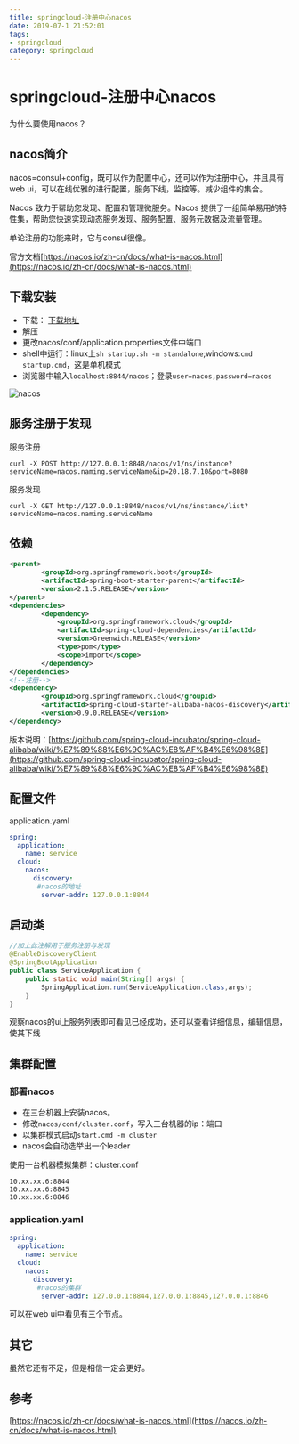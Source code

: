 ```yaml
---
title: springcloud-注册中心nacos
date: 2019-07-1 21:52:01
tags: 
- springcloud
category: springcloud
---
```


# springcloud-注册中心nacos
为什么要使用nacos？
<!--more-->

## nacos简介

nacos=consul+config，既可以作为配置中心，还可以作为注册中心，并且具有web ui，可以在线优雅的进行配置，服务下线，监控等。减少组件的集合。

Nacos 致力于帮助您发现、配置和管理微服务。Nacos 提供了一组简单易用的特性集，帮助您快速实现动态服务发现、服务配置、服务元数据及流量管理。

单论注册的功能来时，它与consul很像。

官方文档[https://nacos.io/zh-cn/docs/what-is-nacos.html](https://nacos.io/zh-cn/docs/what-is-nacos.html)

## 下载安装
- 下载： [下载地址](https://github.com/alibaba/nacos/releases)
- 解压
- 更改nacos/conf/application.properties文件中端口
- shell中运行：linux上`sh startup.sh -m standalone`;windows:`cmd startup.cmd`，这是单机模式
- 浏览器中输入`localhost:8844/nacos`；登录`user=nacos,password=nacos`


![nacos](springcloud-nacos注册中心\nacos注册.png)

## 服务注册于发现
服务注册

`curl -X POST http://127.0.0.1:8848/nacos/v1/ns/instance?serviceName=nacos.naming.serviceName&ip=20.18.7.10&port=8080`

服务发现

`curl -X GET http://127.0.0.1:8848/nacos/v1/ns/instance/list?serviceName=nacos.naming.serviceName`

## 依赖
```xml
<parent>
        <groupId>org.springframework.boot</groupId>
        <artifactId>spring-boot-starter-parent</artifactId>
        <version>2.1.5.RELEASE</version>
</parent>
<dependencies>
        <dependency>
            <groupId>org.springframework.cloud</groupId>
            <artifactId>spring-cloud-dependencies</artifactId>
            <version>Greenwich.RELEASE</version>
            <type>pom</type>
            <scope>import</scope>
        </dependency>
</dependencies>
<!--注册-->
<dependency>
        <groupId>org.springframework.cloud</groupId>
        <artifactId>spring-cloud-starter-alibaba-nacos-discovery</artifactId>
        <version>0.9.0.RELEASE</version>
</dependency>
```
版本说明：[https://github.com/spring-cloud-incubator/spring-cloud-alibaba/wiki/%E7%89%88%E6%9C%AC%E8%AF%B4%E6%98%8E](https://github.com/spring-cloud-incubator/spring-cloud-alibaba/wiki/%E7%89%88%E6%9C%AC%E8%AF%B4%E6%98%8E)

## 配置文件
application.yaml
```yaml
spring:
  application:
    name: service
  cloud:
    nacos:
      discovery:
       #nacos的地址
        server-addr: 127.0.0.1:8844
```
## 启动类
```java
//加上此注解用于服务注册与发现
@EnableDiscoveryClient
@SpringBootApplication
public class ServiceApplication {
    public static void main(String[] args) {
        SpringApplication.run(ServiceApplication.class,args);
    }
}
```

观察nacos的ui上服务列表即可看见已经成功，还可以查看详细信息，编辑信息，使其下线

## 集群配置
### 部署nacos
- 在三台机器上安装nacos。
- 修改`nacos/conf/cluster.conf`，写入三台机器的ip：端口
- 以集群模式启动`start.cmd -m cluster`
- nacos会自动选举出一个leader

使用一台机器模拟集群：cluster.conf
```
10.xx.xx.6:8844
10.xx.xx.6:8845
10.xx.xx.6:8846
```
### application.yaml
```yaml
spring:
  application:
    name: service
  cloud:
    nacos:
      discovery:
       #nacos的集群
        server-addr: 127.0.0.1:8844,127.0.0.1:8845,127.0.0.1:8846
```
可以在web ui中看见有三个节点。

## 其它

虽然它还有不足，但是相信一定会更好。

## 参考
[https://nacos.io/zh-cn/docs/what-is-nacos.html](https://nacos.io/zh-cn/docs/what-is-nacos.html)